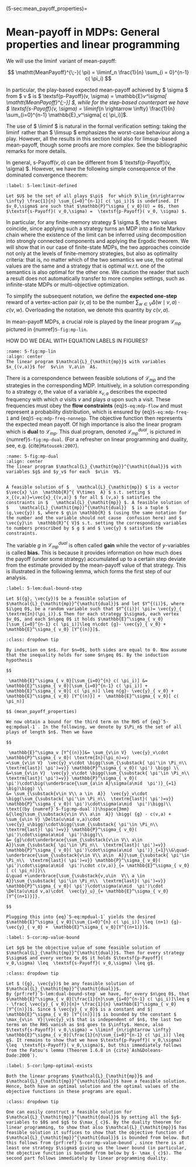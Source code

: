 (5-sec:mean_payoff_properties)=
# Mean-payoff in MDPs: General properties and linear programming

We will use the $\liminf$ variant of mean-payoff:

$$
  \mathtt{MeanPayoff}^{\;-}( \pi) = \liminf_n \frac{1}{n} \sum_{i = 0}^{n-1} c( \pi_i)
$$

In particular, the play-based expected mean-payoff achieved by $ \sigma $ from $ v $ is $  \textsf{p-Payoff}(v, \sigma) =  \mathbb{E}_v^\sigma[  \mathtt{MeanPayoff}^{\;-}] $, while for the step-based counterpart we have $  \textsf{s-Payoff}(v, \sigma) = \liminf_{n \rightarrow \infty} \frac{1}{n} \sum_{i=0}^{n-1}  \mathbb{E}_v^\sigma[ c( \pi_i)]$.

The use of $ \liminf $ is natural in the formal verification setting: taking the $\liminf$ rather than $ \limsup $ emphasizes the worst-case behaviour along a play. However, all the results in this section hold also for $\limsup$-based mean-payoff, though some proofs are more complex. See the bibliographic remarks for more details.

In general, $\textsf{s-Payoff}(v,\sigma)$ can be different from $  \textsf{p-Payoff}(v, \sigma) $. However, we have the following simple consequence of the dominated convergence theorem:

````{prf:lemma} NEEDS TITLE 5-lem:limit-defined
:label: 5-lem:limit-defined

Let $U$ be the set of all plays $\pi$  for which $\lim_{n\rightarrow \infty} \frac{1}{n} \sum_{i=0}^{n-1}[ c( \pi_i)]$ is undefined. If $v_0,\sigma$ are such that $\mathbb{P}^\sigma_{ v_0}(U) = 0$, then $\textsf{s-Payoff}( v_0,\sigma) =  \textsf{p-Payoff}( v_0, \sigma) $.

````

In particular, for any finite-memory strategy $ \sigma $, the two values coincide, since applying such a strategy turns an MDP into a finite Markov chain where the existence of the limit can be inferred using decomposition into strongly connected components and applying the Ergodic theorem.
We will show that in our case of finite-state MDPs, the two approaches coincide not only at the levels of finite-memory strategies, but also as optimality criteria: that is, no matter which of the two semantics we use, the optimal values are the same and a strategy that is optimal w.r.t. one of the semantics is also optimal for the other one. We caution the reader that such a result does not automatically transfer to more complex settings, such as infinite-state MDPs or multi-objective optimization.

To simplify the subsequent notation, we define the **expected one-step** reward of a vertex-action pair $(v,a)$ to be the number $\sum_{w\in  V}  \Delta(w\mid v,a)\cdot  c(v,w)$. Overloading the notation, we denote this quantity by $c(v,a)$.

In mean-payoff  MDPs, a crucial role is played by the linear program $\mathcal{L}_{\mathit{mp}}$ pictured in {numref}`5-fig:mp-lin`.

HOW DO WE DEAL WITH EQUATION LABELS IN FIGURES?

```{figure} ./../FigAndAlgos/5-fig:mp-lin.png
:name: 5-fig:mp-lin
:align: center
The linear program $\mathcal{L}_{\mathit{mp}}$ with variables $x_{(v,a)}$ for  $v\in  V,a\in  A$.
```

There is a correspondence between feasible solutions of $\mathcal{L}_{\mathit{mp}}$ and the strategies in the corresponding MDP. Intuitively, in a solution corresponding to a strategy $\sigma$, the value of a variable $x_{v,a}$ describes the expected frequency with which $\sigma$ visits $v$ and plays $a$ upon such a visit. These frequencies must obey the **flow constraints** {eq}`5-eq:mdp-flow` and must represent a probability distribution, which is ensured by {eq}`5-eq:mdp-freq-1` and {eq}`5-eq:mdp-freq-nonnegp`. The objective function then represents the expected mean payoff. Of high importance is also the linear program which is **dual** to $\mathcal{L}_{\mathit{mp}}$. This dual program, denoted $\mathcal{L}_{\mathit{mp}}^{\mathit{dual}}$, is pictured in {numref}`5-fig:mp-dual`. (For a refresher on linear programming and duality, see, e.g. {cite}`Matousek:2007`).

```{figure} ./../FigAndAlgos/5-fig:mp-dual.png
:name: 5-fig:mp-dual
:align: center
The linear program $\mathcal{L}_{\mathit{mp}}^{\mathit{dual}}$ with variables $g$ and $y_v$ for each  $v\in  V$.
```

````{prf:remark} NEEDS LABEL Nomenclature

A feasible solution of $   \mathcal{L}_{\mathit{mp}} $ is a vector $\vec{x} \in  \mathbb{R}^{ V\times  A} $ s.t. setting $ x_{(v,a)}=\vec{x}_{(v,a)} $ for all $ (v,a) $ satisfies the constraints in $   \mathcal{L}_{\mathit{mp}} $. A feasible solution of $    \mathcal{L}_{\mathit{mp}}^{\mathit{dual}}  $ is a tuple $ (g,\vec{y}) $, where $ g\in \mathbb{R} $ (using the same notation for the number and the variable should not cause  confusion here) and $ \vec{y}\in  \mathbb{R}^{ V}$ s.t. setting the corresponding variables to numbers prescribed by $ g $ and $ \vec{y} $ satisfies the constraints.

````

The variable $g$ in $\mathcal{L}_{\mathit{mp}}^{\mathit{dual}}$ is often called **gain** while the vector of $y$-variables is called **bias.** This is because it provides information on how much does the payoff (under some strategy) accumulated up to a certain step deviate from the estimate provided by the mean-payoff value of that strategy. This is illustrated in the following lemma, which forms the first step of our analysis.

````{prf:lemma} NEEDS TITLE 5-lem:dual-bound-step
:label: 5-lem:dual-bound-step

Let $({g}, \vec{y})$ be a feasible solution of $\mathcal{L}_{\mathit{mp}}^{\mathit{dual}}$ and let $Y^{(i)}$, where $i\geq 0$, be a random variable such that $Y^{(i)}( \pi)= \vec{y}_{ \textrm{In}(\pi_i)}.$ Then for each strategy $\sigma$, each vertex $v_0$, and each $n\geq 0$ it holds $\mathbb{E}^\sigma_{ v_0}[\sum_{i=0}^{n-1} c( \pi_i)]\leq n\cdot {g}- \vec{y}_{ v_0} + \mathbb{E}^\sigma_{ v_0} [Y^{(n)}]$.

````

````{admonition} Proof
:class: dropdown tip

By induction on $n$. For $n=0$, both sides are equal to 0. Now assume that the inequality holds for some $n\geq 0$. By the induction hypothesis

$$

 \mathbb{E}^\sigma_{ v_0}[\sum_{i=0}^{n} c( \pi_i)] &=  \mathbb{E}^\sigma_{ v_0}[\sum_{i=0}^{n-1} c( \pi_i)] +  \mathbb{E}^\sigma_{ v_0}[ c( \pi_n)] \leq n{g}- \vec{y}_{ v_0} + \mathbb{E}^\sigma_{ v_0} [Y^{(n)}] +  \mathbb{E}^\sigma_{ v_0}[ c( \pi_n)] 

$$ (mean_payoff_properties)

We now obtain a bound for the third term on the RHS of {eq}`5-eq:mpdual-1`. In the following, we denote by $\Pi_n$ the set of all plays of length $n$. Then we have

$$

 \mathbb{E}^\sigma_v [Y^{(n)}]&= \sum_{v\in V}  \vec{y}_v\cdot \mathbb{P}^\sigma_{ v_0}( \textrm{In}(\pi_n)=v)
=\sum_{v\in V}  \vec{y}_v\cdot \bigg(\sum_{\substack{ \pi'\in \Pi_n\\  \textrm{last}( \pi')=v}} \mathbb{P}^\sigma_{ v_0}( \pi') \bigg) \\
&=\sum_{v\in V}  \vec{y}_v\cdot \bigg(\sum_{\substack{ \pi'\in \Pi_n\\  \textrm{last}( \pi')=v}} \mathbb{P}^\sigma_{ v_0}( \pi')\cdot\big(\underbrace{\sum_{a\in A}\sigma(a\mid  \pi')}_{=1} \big)\bigg) \\
&= \sum_{\substack{v\in V\\ a \in  A}}  \vec{y}_v\cdot \bigg(\sum_{\substack{ \pi'\in \Pi_n\\  \textrm{last}( \pi')=v}} \mathbb{P}^\sigma_{ v_0}( \pi')\cdot\sigma(a\mid  \pi')\bigg)\\
\text{(by {numref}`5-fig:mp-dual`)}\hspace{3mm}
&{\leq}\sum_{\substack{v\in V\\ a\in  A}} \bigg( {g} - c(v,a) + \sum_{u\in V} \Delta(u\mid v,a)\cdot  \vec{y}_u\bigg)\cdot\bigg(\sum_{\substack{ \pi'\in \Pi_n\\  \textrm{last}( \pi')=v}} \mathbb{P}^\sigma_{ v_0}( \pi')\cdot\sigma(a\mid  \pi')\bigg)\\
&= {g}\cdot\underbrace{\sum_{\substack{v\in V\\ a\in  A}}\sum_{\substack{ \pi'\in \Pi_n\\  \textrm{last}( \pi')=v}} \mathbb{P}^\sigma_{ v_0}( \pi')\cdot\sigma(a\mid  \pi')}_{=1}\\&\quad-\underbrace{\sum_{\substack{v\in V\\ a\in  A}}\sum_{\substack{ \pi'\in \Pi_n\\  \textrm{last}( \pi')=v}} \mathbb{P}^\sigma_{ v_0}( \pi')\cdot\sigma(a\mid  \pi')\cdot c(v,a)}_{= \mathbb{E}^\sigma_{ v_0}[ c( \pi_n)]}\\
&\quad +\underbrace{\sum_{\substack{v,u\in  V\\ a \in  A}}\sum_{\substack{ \pi'\in \Pi_n\\  \textrm{last}( \pi')=v}}  \mathbb{P}^\sigma_{ v_0}( \pi')\cdot\sigma(a\mid  \pi')\cdot  \Delta(u\mid v,a)\cdot  \vec{y}_u}_{= \mathbb{E}^\sigma_{ v_0}[Y^{(n+1)}]}.

$$

Plugging this into {eq}`5-eq:mpdual-1` yields the desired $\mathbb{E}^\sigma_{ v_0}[\sum_{i=0}^{n} c( \pi_i)] \leq (n+1) {g}- \vec{y}_{ v_0} +  \mathbb{E}^\sigma_{ v_0}[Y^{(n+1)}]$.

````

````{prf:corollary} NEEDS TITLE 5-cor:mp-value-bound
:label: 5-cor:mp-value-bound

Let $g$ be the objective value of some feasible solution of $\mathcal{L}_{\mathit{mp}}^{\mathit{dual}}$. Then for every strategy $\sigma$ and every vertex $v_0$ it holds $\textsf{p-Payoff}( v_0,\sigma) \leq  \textsf{s-Payoff}( v_0,\sigma) \leq g$.

````

````{admonition} Proof
:class: dropdown tip

Let $ ({g}, \vec{y})$ be any feasible solution of $\mathcal{L}_{\mathit{mp}}^{\mathit{dual}}$.
By {prf:ref}`5-lem:dual-bound-step` we have, for every $n\geq 0$, that $\mathbb{E}^\sigma_{ v_0}[\frac{1}{n}\sum_{i=0}^{n-1} c( \pi_i)]\leq g - \frac{ \vec{y}_{ v_0}}{n}+ \frac{1}{n} \mathbb{E}^\sigma_{ v_0} [Y^{(n)}]$. Since $ \vec{y}_{ v_0}$ is a constant and $| \mathbb{E}^\sigma_{ v_0} [Y^{(n)}]|$ is bounded by the constant $ \max_{v\in  V}|\vec{y}_v|$ that is independent of $n$, the last two terms on the RHS vanish as $n$ goes to $\infty$. Hence, also $\textsf{s-Payoff}( v_0,\sigma) = \liminf_{n\rightarrow \infty}  \mathbb{E}^\sigma_{ v_0}[\frac{1}{n}\sum_{i=0}^{n-1} c( \pi_i)] \leq g$. It remains to show that we have $\textsf{p-Payoff}( v_0,\sigma) \leq  \textsf{s-Payoff}( v_0,\sigma)$, but this immediately follows from the Fatou's lemma (Theorem 1.6.8 in {cite}`Ash&Doleans-Dade:2000`).

````

````{prf:corollary} NEEDS TITLE 5-cor:lpmp-optimal-exists
:label: 5-cor:lpmp-optimal-exists

Both the linear programs $\mathcal{L}_{\mathit{mp}}$ and $\mathcal{L}_{\mathit{mp}}^{\mathit{dual}}$ have a feasible solution. Hence, both have an optimal solution and the optimal values of the objective functions in these programs are equal.

````

````{admonition} Proof
:class: dropdown tip

One can easily construct a feasible solution for $\mathcal{L}_{\mathit{mp}}^{\mathit{dual}}$ by setting all the $y$-variables to $0$ and $g$ to $\max_{ c}$. By the duality theorem for linear programming, to show that also $\mathcal{L}_{\mathit{mp}}$ has feasible solution it suffices to show that the objective function of $\mathcal{L}_{\mathit{mp}}^{\mathit{dual}}$ is bounded from below. But this follows from {prf:ref}`5-cor:mp-value-bound`, since there is at least one strategy $\sigma$ giving us the lower bound (in particular, the objective function is bounded from below by $- \max_{ c}$). The second part follows immediately by linear programming duality.

````


